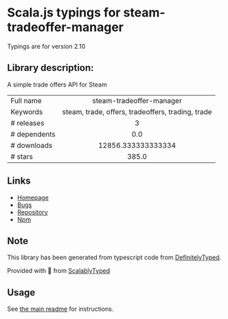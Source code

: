 
# Scala.js typings for steam-tradeoffer-manager

Typings are for version 2.10

## Library description:
A simple trade offers API for Steam

|                    |                 |
| ------------------ | :-------------: |
| Full name          | steam-tradeoffer-manager |
| Keywords           | steam, trade, offers, tradeoffers, trading, trade |
| # releases         | 3 |
| # dependents       | 0.0 |
| # downloads        | 12856.333333333334 |
| # stars            | 385.0 |

## Links
- [Homepage](https://github.com/DoctorMcKay/node-steam-tradeoffer-manager)
- [Bugs](https://github.com/DoctorMcKay/node-steam-tradeoffer-manager/issues)
- [Repository](https://github.com/DoctorMcKay/node-steam-tradeoffer-manager)
- [Npm](https://www.npmjs.com/package/steam-tradeoffer-manager)
    


## Note
This library has been generated from typescript code from [DefinitelyTyped](https://definitelytyped.org).

Provided with :purple_heart: from [ScalablyTyped](https://github.com/oyvindberg/ScalablyTyped)

## Usage
See [the main readme](../../readme.md) for instructions.


